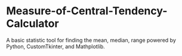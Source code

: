 # Measure-of-Central-Tendency-Calculator
A basic statistic tool for finding the mean, median, range powered by Python, CustomTkinter, and Mathplotlib.
